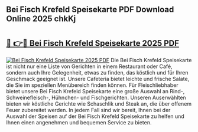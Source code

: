 ## Bei Fisch Krefeld Speisekarte PDF Download Online 2025 chkKj

# <h2><a href="http://gcdeek.nevu.top/?p=Bei+Fisch+Krefeld+Speisekarte">🔗 👉🔴 Bei Fisch Krefeld Speisekarte 2025 PDF</a></h2>

[![Bei Fisch Krefeld Speisekarte 2025 PDF](https://i.imgur.com/dBaPXMq.png)](http://gcdeek.nevu.top/?p=Bei+Fisch+Krefeld+Speisekarte)
Die Bei Fisch Krefeld Speisekarte ist nicht nur eine Liste von Gerichten in einem Restaurant oder Café, sondern auch Ihre Gelegenheit, etwas zu finden, das köstlich und für Ihren Geschmack geeignet ist. Unsere Cafeteria bietet leichte und frische Salate, die Sie im speziellen Menübereich finden können. Für Fleischliebhaber bietet unsere Bei Fisch Krefeld Speisekarte eine große Auswahl an Rind-, Schweinefleisch-, Hühnchen- und Fischgerichten. Unseren Auserwählten bieten wir köstliche Gerichte wie Schaschlik und Steak an, die über offenem Feuer zubereitet werden. In jedem Fall sind wir bereit, Ihnen bei der Auswahl der Speisen auf der Bei Fisch Krefeld Speisekarte zu helfen und Ihnen einen angenehmen und bequemen Service zu bieten.
